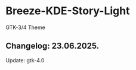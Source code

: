 # Breeze-KDE-Story-Light
GTK-3/4 Theme

Changelog: 23.06.2025.
-----------------------

Update: gtk-4.0

